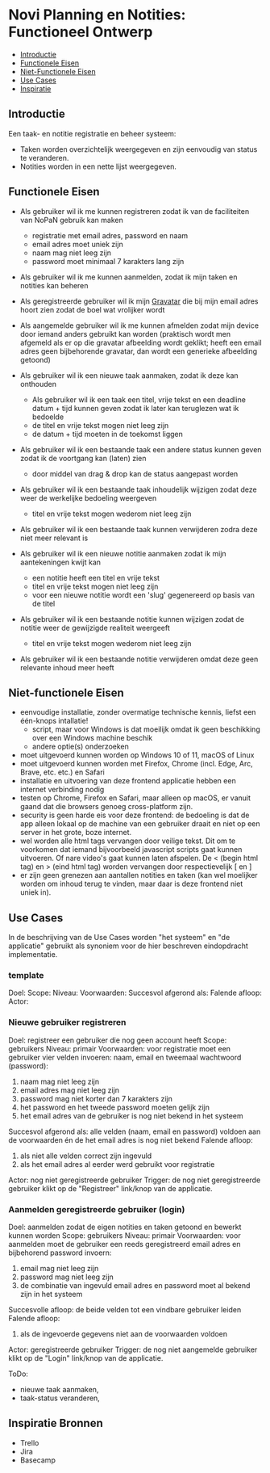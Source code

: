 # Novi Planning en Notities: Functioneel Ontwerp

* [Introductie](#introductie)
* [Functionele Eisen](#functionele-eisen)
* [Niet-Functionele Eisen](#niet-functionele-eisen)
* [Use Cases](#use-cases)
* [Inspiratie](#inspiratie-bronnen)

## Introductie

Een taak- en notitie registratie en beheer systeem:

* Taken worden overzichtelijk weergegeven en zijn eenvoudig van status te veranderen.
* Notities worden in een nette lijst weergegeven.

## Functionele Eisen

* Als gebruiker wil ik me kunnen registreren zodat ik van de faciliteiten van NoPaN gebruik kan maken
  * registratie met email adres, password en naam
  * email adres moet uniek zijn
  * naam mag niet leeg zijn
  * password moet minimaal 7 karakters lang zijn
* Als gebruiker wil ik me kunnen aanmelden, zodat ik mijn taken en notities kan beheren
* Als geregistreerde gebruiker wil ik mijn [Gravatar](https://gravatar.com/profile) die bij mijn email adres hoort zien zodat de boel wat vrolijker wordt
* Als aangemelde gebruiker wil ik me kunnen afmelden zodat mijn device door iemand anders gebruikt kan worden (praktisch wordt men afgemeld als er op 
  die gravatar afbeelding wordt geklikt; heeft een email adres geen bijbehorende gravatar, dan wordt een generieke afbeelding getoond)

* Als gebruiker wil ik een nieuwe taak aanmaken, zodat ik deze kan onthouden
  * Als gebruiker wil ik een taak een titel, vrije tekst en een deadline datum + tijd kunnen geven zodat ik later kan teruglezen wat ik bedoelde
  * de titel en vrije tekst mogen niet leeg zijn
  * de datum + tijd moeten in de toekomst liggen
* Als gebruiker wil ik een bestaande taak een andere status kunnen geven zodat ik de voortgang kan (laten) zien
  * door middel van drag & drop kan de status aangepast worden
* Als gebruiker wil ik een bestaande taak inhoudelijk wijzigen zodat deze weer de werkelijke bedoeling weergeven
  * titel en vrije tekst mogen wederom niet leeg zijn
* Als gebruiker wil ik een bestaande taak kunnen verwijderen zodra deze niet meer relevant is

* Als gebruiker wil ik een nieuwe notitie aanmaken zodat ik mijn aantekeningen kwijt kan
  * een notitie heeft een titel en vrije tekst
  * titel en vrije tekst mogen niet leeg zijn
  * voor een nieuwe notitie wordt een 'slug' gegenereerd op basis van de titel
* Als gebruiker wil ik een bestaande notitie kunnen wijzigen zodat de notitie weer de gewijzigde realiteit weergeeft
  * titel en vrije tekst mogen wederom niet leeg zijn
* Als gebruiker wil ik een bestaande notitie verwijderen omdat deze geen relevante inhoud meer heeft

## Niet-functionele Eisen

* eenvoudige installatie, zonder overmatige technische kennis, liefst een één-knops intallatie!
  * script, maar voor Windows is dat moeilijk omdat ik geen beschikking over een Windows machine beschik
  * andere optie(s) onderzoeken
* moet uitgevoerd kunnen worden op Windows 10 of 11, macOS of Linux
* moet uitgevoerd kunnen worden met Firefox, Chrome (incl. Edge, Arc, Brave, etc. etc.) en Safari
* installatie en uitvoering van deze frontend applicatie hebben een internet verbinding nodig
* testen op Chrome, Firefox en Safari, maar alleen op macOS, er vanuit gaand dat die browsers genoeg cross-platform zijn.
* security is geen harde eis voor deze frontend: de bedoeling is dat de app alleen lokaal op de machine van een gebruiker draait en niet op een server in het grote,
  boze internet.
* wel worden alle html tags vervangen door veilige tekst. Dit om te voorkomen dat iemand bijvoorbeeld javascript scripts gaat 
  kunnen uitvoeren. Of nare video's gaat kunnen laten afspelen. De < (begin html tag) en > (eind html tag) worden vervangen door respectievelijk [ en ]
* er zijn geen grenezen aan aantallen notities en taken (kan wel moelijker worden om inhoud terug te vinden, maar daar is deze frontend niet uniek in).

## Use Cases

In de beschrijving van de Use Cases worden "het systeem" en "de applicatie" gebruikt als synoniem voor de hier beschreven eindopdracht implementatie. 

### template

Doel: 
Scope:
Niveau:
Voorwaarden:
Succesvol afgerond als:
Falende afloop:
Actor: 

### Nieuwe gebruiker registreren

Doel: registreer een gebruiker die nog geen account heeft
Scope: gebruikers
Niveau: primair
Voorwaarden: voor registratie moet een gebruiker vier velden invoeren: naam, email en tweemaal wachtwoord (password):
1. naam mag niet leeg zijn
2. email adres mag niet leeg zijn
3. password mag niet korter dan 7 karakters zijn
4. het password en het tweede password moeten gelijk zijn
5. het email adres van de gebruiker is nog niet bekend in het systeem

Succesvol afgerond als: alle velden (naam, email en password) voldoen aan de voorwaarden én de het email adres is nog niet bekend
Falende afloop:
1. als niet alle velden correct zijn ingevuld
2. als het email adres al eerder werd gebruikt voor registratie

Actor: nog niet geregistreerde gebruiker
Trigger: de nog niet geregistreerde gebruiker klikt op de "Registreer" link/knop van de applicatie.

### Aanmelden geregistreerde gebruiker (login)

Doel: aanmelden zodat de eigen notities en taken getoond en bewerkt kunnen worden
Scope: gebruikers
Niveau: primair
Voorwaarden: voor aanmelden moet de gebruiker een reeds geregistreerd email adres en bijbehorend password invoern:
1. email mag niet leeg zijn
2. password mag niet leeg zijn
3. de combinatie van ingevuld email adres en password moet al bekend zijn in het systeem

Succesvolle afloop: de beide velden tot een vindbare gebruiker leiden
Falende afloop:
1. als de ingevoerde gegevens niet aan de voorwaarden voldoen

Actor: geregistreerde gebruiker
Trigger: de nog niet aangemelde gebruiker klikt op de "Login" link/knop van de applicatie.



ToDo:
* nieuwe taak aanmaken,
* taak-status veranderen,

## Inspiratie Bronnen

* Trello
* Jira
* Basecamp
